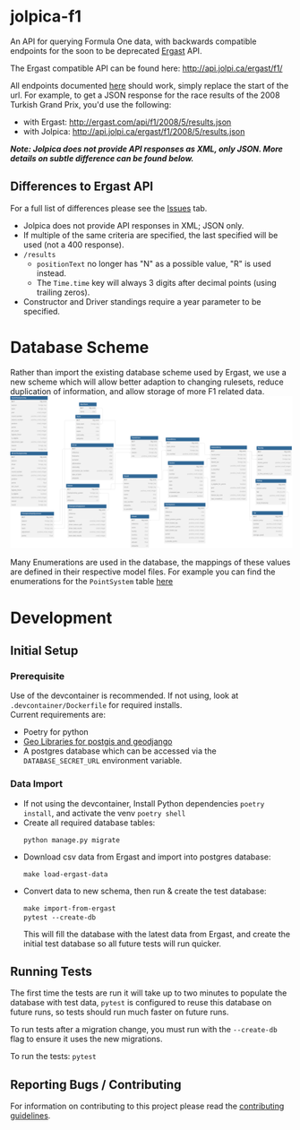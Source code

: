 # jolpica-f1

An API for querying Formula One data, with backwards compatible endpoints for the soon to be deprecated [Ergast](http://ergast.com/mrd/) API.

The Ergast compatible API can be found here: http://api.jolpi.ca/ergast/f1/

All endpoints documented [here](http://ergast.com/mrd/) should work, simply replace the start of the url. For example, to get a JSON response for the race results of the 2008 Turkish Grand Prix, you'd use the following:

- with Ergast: http://ergast.com/api/f1/2008/5/results.json
- with Jolpica: http://api.jolpi.ca/ergast/f1/2008/5/results.json

_**Note: Jolpica does not provide API responses as XML, only JSON. More details on subtle difference can be found below.**_

## Differences to Ergast API

For a full list of differences please see the [Issues](https://github.com/jolpica/jolpica-f1/issues) tab.

- Jolpica does not provide API responses in XML; JSON only.
- If multiple of the same criteria are specified, the last specified will be used (not a 400 response).
- `/results`
  - `positionText` no longer has "N" as a possible value, "R" is used instead.
  - The `Time.time` key will always 3 digits after decimal points (using trailing zeros).
- Constructor and Driver standings require a year parameter to be specified.

# Database Scheme

Rather than import the existing database scheme used by Ergast, we use a new scheme which will allow better adaption to changing rulesets, reduce duplication of information, and allow storage of more F1 related data.
![Database Scheme for jolpica-f1](jolpica/formula_one/models/database.svg)

Many Enumerations are used in the database, the mappings of these values are defined in their respective model files. For example you can find the enumerations for the `PointSystem` table [here](jolpica/formula_one/models/point_scheme.py)

# Development

## Initial Setup

### Prerequisite

Use of the devcontainer is recommended. If not using, look at `.devcontainer/Dockerfile` for required installs.<br>
Current requirements are:

- Poetry for python
- [Geo Libraries for postgis and geodjango](https://docs.djangoproject.com/en/4.2/ref/contrib/gis/install/geolibs/#geosbuild)
- A postgres database which can be accessed via the `DATABASE_SECRET_URL` environment variable.

### Data Import

- If not using the devcontainer, Install Python dependencies `poetry install`, and activate the venv `poetry shell`
- Create all required database tables:
  ```
  python manage.py migrate
  ```
- Download csv data from Ergast and import into postgres database:
  ```
  make load-ergast-data
  ```
- Convert data to new schema, then run & create the test database:
  ```
  make import-from-ergast
  pytest --create-db
  ```
  This will fill the database with the latest data from Ergast, and create the initial test database so all future tests will run quicker.

## Running Tests

The first time the tests are run it will take up to two minutes to populate the database with test data, `pytest` is configured to reuse this database on future runs, so tests should run much faster on future runs.

To run tests after a migration change, you must run with the `--create-db` flag to ensure it uses the new migrations.

To run the tests:
`pytest`

## Reporting Bugs / Contributing

For information on contributing to this project please read the [contributing guidelines](CONTRIBUTING.md).

